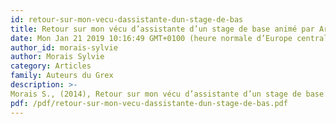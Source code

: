 ```yaml
---
id: retour-sur-mon-vecu-dassistante-dun-stage-de-bas
title: Retour sur mon vécu d’assistante d’un stage de base animé par Armelle Balas-Chanel
date: Mon Jan 21 2019 10:16:49 GMT+0100 (heure normale d’Europe centrale)
author_id: morais-sylvie
author: Morais Sylvie
category: Articles
family: Auteurs du Grex
description: >-
Morais S., (2014), Retour sur mon vécu d’assistante d’un stage de base animé par Armelle Balas-Chanel. 
pdf: /pdf/retour-sur-mon-vecu-dassistante-dun-stage-de-bas.pdf
---
```

